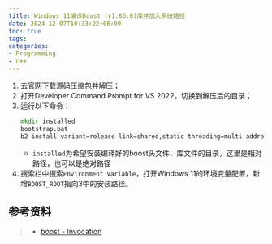 ```yaml
---
title: Windows 11编译Boost (v1.86.0)库并加入系统路径
date: 2024-12-07T10:33:22+08:00
toc: true
tags: 
categories: 
- Programming
- C++
---
```


1. 去官网下载源码压缩包并解压；
2. 打开Developer Command Prompt for VS 2022，切换到解压后的目录；
3. 运行以下命令：
   ```cmd
   mkdir installed
   bootstrap.bat
   b2 install variant=release link=shared,static threading=multi address-model=64 --prefix=installed
   ```
   - `installed`为希望安装编译好的boost头文件、库文件的目录，这里是相对路径，也可以是绝对路径
4. 搜索栏中搜索`Environment Variable`，打开Windows 11的环境变量配置，新增`BOOST_ROOT`指向3中的安装路径。

## 参考资料
> - [boost - Invocation](https://www.boost.org/build/doc/html/bbv2/overview/invocation.html)
